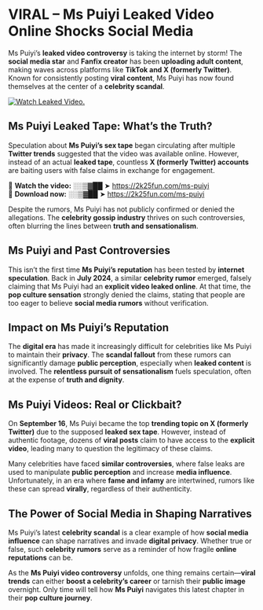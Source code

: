 # VIRAL – Ms Puiyi Leaked Video Online Shocks Social Media 

Ms Puiyi’s **leaked video controversy** is taking the internet by storm! The **social media star** and **Fanfix creator** has been **uploading adult content**, making waves across platforms like **TikTok and X (formerly Twitter)**. Known for consistently posting **viral content**, Ms Puiyi has now found themselves at the center of a **celebrity scandal**.  

[![Watch Leaked Video.](https://miro.medium.com/v2/resize:fit:828/format:webp/1*cilzJN44JGOrTw9NJCrNHA.gif "Watch Leaked Video")](https://2k25fun.com/ms-puiyi)

## **Ms Puiyi Leaked Tape: What’s the Truth?**  
Speculation about **Ms Puiyi’s sex tape** began circulating after multiple **Twitter trends** suggested that the video was available online. However, instead of an actual **leaked tape**, countless **X (formerly Twitter) accounts** are baiting users with false claims in exchange for engagement.  

🔹 **Watch the video:** ░░▒▓██ ➤ https://2k25fun.com/ms-puiyi  
🔹 **Download now:** ░░▒▓██ ➤ https://2k25fun.com/ms-puiyi  

Despite the rumors, Ms Puiyi has not publicly confirmed or denied the allegations. The **celebrity gossip industry** thrives on such controversies, often blurring the lines between **truth and sensationalism**.  

## **Ms Puiyi and Past Controversies**  
This isn’t the first time **Ms Puiyi’s reputation** has been tested by **internet speculation**. Back in **July 2024**, a similar **celebrity rumor** emerged, falsely claiming that Ms Puiyi had an **explicit video leaked online**. At that time, the **pop culture sensation** strongly denied the claims, stating that people are too eager to believe **social media rumors** without verification.  

## **Impact on Ms Puiyi’s Reputation**  
The **digital era** has made it increasingly difficult for celebrities like Ms Puiyi to maintain their **privacy**. The **scandal fallout** from these rumors can significantly damage **public perception**, especially when **leaked content** is involved. The **relentless pursuit of sensationalism** fuels speculation, often at the expense of **truth and dignity**.  

## **Ms Puiyi Videos: Real or Clickbait?**  
On **September 16**, Ms Puiyi became the top **trending topic on X (formerly Twitter)** due to the supposed **leaked sex tape**. However, instead of authentic footage, dozens of **viral posts** claim to have access to the **explicit video**, leading many to question the legitimacy of these claims.  

Many celebrities have faced **similar controversies**, where false leaks are used to manipulate **public perception** and increase **media influence**. Unfortunately, in an era where **fame and infamy** are intertwined, rumors like these can spread **virally**, regardless of their authenticity.  

## **The Power of Social Media in Shaping Narratives**  
Ms Puiyi’s latest **celebrity scandal** is a clear example of how **social media influence** can shape narratives and invade **digital privacy**. Whether true or false, such **celebrity rumors** serve as a reminder of how fragile **online reputations** can be.  

As the **Ms Puiyi video controversy** unfolds, one thing remains certain—**viral trends** can either **boost a celebrity’s career** or tarnish their **public image** overnight. Only time will tell how **Ms Puiyi** navigates this latest chapter in their **pop culture journey**. 